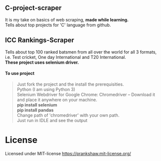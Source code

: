 ## C-project-scraper
It is my take on basics of web scraping, <strong>made while learning.</strong> <br>
Tells about top projects for 'C' language from github.<br>
## ICC Rankings-Scraper
Tells about top 100 ranked batsmen from all over the world for all 3 formats, i.e. Test cricket, One day International and T20 International.<br>
<strong>These project uses selenium driver.</strong>
#### To use project
> Just fork the project and the install the prerequisities. <br>
> Python (I am using Python 3) <br>
> Selenium Webdriver for Google Chrome: Chromedriver – Download it and place it anywhere on your machine.<br>
> <strong>pip install selenium <br>
> pip install pandas</strong> <br>
> Change path of 'chromedriver' with your own path.<br>
> Just run in IDLE and see the output <br>
# License
Licensed under MIT-license
https://prankshaw.mit-license.org/
